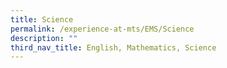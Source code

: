 ```yaml
---
title: Science
permalink: /experience-at-mts/EMS/Science
description: ""
third_nav_title: English, Mathematics, Science
---
```

